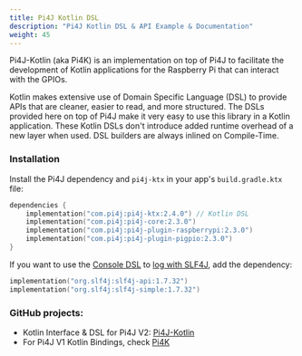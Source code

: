 ```yaml
---
title: Pi4J Kotlin DSL
description: "Pi4J Kotlin DSL & API Example & Documentation"
weight: 45
---
```


Pi4J-Kotlin (aka Pi4K) is an implementation on top of Pi4J to facilitate the development of Kotlin applications for the Raspberry Pi that can interact with the GPIOs.

Kotlin makes extensive use of Domain Specific Language (DSL) to provide APIs that are cleaner, easier to read, and more structured. The DSLs provided here on top of Pi4J make it very easy to use this library in a Kotlin application. These Kotlin DSLs don't introduce added runtime overhead of a new layer when used. DSL builders are always inlined on Compile-Time.

### Installation
Install the Pi4J dependency and `pi4j-ktx` in your app's `build.gradle.ktx` file:
``` kotlin
dependencies {
    implementation("com.pi4j:pi4j-ktx:2.4.0") // Kotlin DSL
    implementation("com.pi4j:pi4j-core:2.3.0")
    implementation("com.pi4j:pi4j-plugin-raspberrypi:2.3.0")
    implementation("com.pi4j:pi4j-plugin-pigpio:2.3.0")
}
```

If you want to use the [Console DSL](kotlin-api-docs/#console) to [log with SLF4J](/documentation/logging/), add the dependency:
``` kotlin
implementation("org.slf4j:slf4j-api:1.7.32")
implementation("org.slf4j:slf4j-simple:1.7.32")
```

### GitHub projects:

* Kotlin Interface & DSL for Pi4J V2: [Pi4J-Kotlin](https://github.com/Pi4J/pi4j-kotlin)  
* For Pi4J V1 Kotlin Bindings, check [Pi4K](https://github.com/mhashim6/Pi4K)